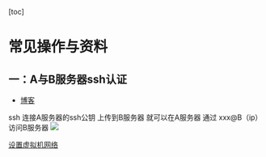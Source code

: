[toc]
# 常见操作与资料

## 一：A与B服务器ssh认证

- [博客](https://blog.csdn.net/weixin_33860722/article/details/93339438)

ssh 连接A服务器的ssh公钥 上传到B服务器  就可以在A服务器 通过 xxx@B（ip） 访问B服务器
![](/Users/snailzhou/Desktop/项目工程/snail工程/simpleNote/images/ssh/ssh认证.jpg)

[设置虚拟机网络](https://blog.csdn.net/baidu_35901646/article/details/80733785)



